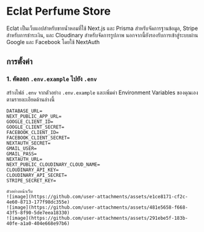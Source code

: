 
# Eclat Perfume Store

Eclat เป็นเว็บแอปสำหรับขายน้ำหอมที่ใช้ Next.js และ Prisma สำหรับจัดการฐานข้อมูล, Stripe สำหรับการชำระเงิน, และ Cloudinary สำหรับจัดการรูปภาพ นอกจากนี้ยังรองรับการเข้าสู่ระบบผ่าน Google และ Facebook โดยใช้ NextAuth

## การตั้งค่า

### 1. คัดลอก `.env.example` ไปยัง `.env`

สร้างไฟล์ `.env` จากตัวอย่าง `.env.example` และเพิ่มค่า Environment Variables ของคุณเองตามรายละเอียดด้านล่างนี้

```env
DATABASE_URL=
NEXT_PUBLIC_APP_URL=
GOOGLE_CLIENT_ID= 
GOOGLE_CLIENT_SECRET= 
FACEBOOK_CLIENT_ID=
FACEBOOK_CLIENT_SECRET=
NEXTAUTH_SECRET=
GMAIL_USER=
GMAIL_PASS=
NEXTAUTH_URL=
NEXT_PUBLIC_CLOUDINARY_CLOUD_NAME=
CLOUDINARY_API_KEY=
CLOUDINARY_API_SECRET=
STRIPE_SECRET_KEY=

ตัวอย่างหน้าเว็บ
![image](https://github.com/user-attachments/assets/e1ce8171-cf2c-4e60-8713-177f98dc355e)
![image](https://github.com/user-attachments/assets/481e5658-f668-43f5-8f90-5de7eea18330)
![image](https://github.com/user-attachments/assets/291ebe5f-183b-40fe-a1a0-404e668e97b6)
